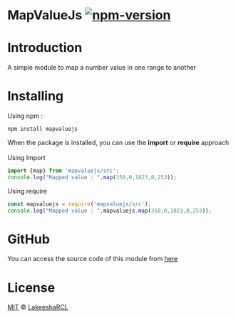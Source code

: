 # MapValueJs [![npm-version][npm-badge]][npm-link]

# Introduction
A simple module to map a number value in one range to another

# Installing
Using npm :
```bash 
npm install mapvaluejs
```
When the package is installed, you can use the <b>import</b> or <b>require</b> approach<br><br>
Using Import
```js
import {map} from 'mapvaluejs/src';
console.log("Mapped value : ",map(350,0,1023,0,253));
```
Using require
```js
const mapvaluejs = require('mapvaluejs/src');
console.log("Mapped value : ",mapvaluejs.map(350,0,1023,0,253));
```

# GitHub
You can access the source code of this module from [here](https://github.com/LakeeshaRCL/mapvaluejs)

# License
[MIT][mit] © [LakeeshaRCL][author]

[npm-badge]:https://img.shields.io/npm/v/markdown-magic.svg?style=flat-square
[npm-link]: https://www.npmjs.com/package/mapvaluejs
[mit]:      http://opensource.org/licenses/MIT
[author]:   https://github.com/LakeeshaRCL